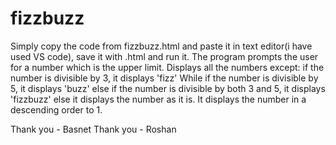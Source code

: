 # fizzbuzz
Simply copy the code from fizzbuzz.html and paste it in text editor(i have used VS code), save it with .html and run it.
The program prompts the user for a number which is the upper limit.
Displays all the numbers except:
  if the number is divisible by 3, it displays 'fizz'
  While if the number is divisible by 5, it displays 'buzz'
  else if the number is divisible by both 3 and 5, it displays 'fizzbuzz'
  else it displays the number as it is.
It displays the number in a descending order to 1.   

Thank you - Basnet
Thank you - Roshan
